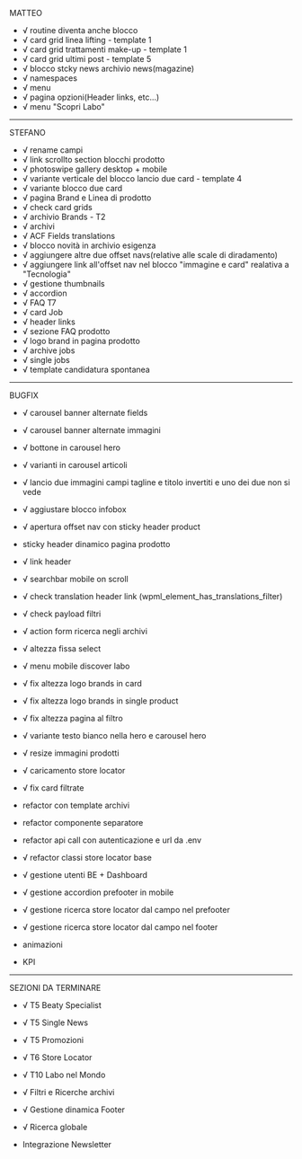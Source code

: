 MATTEO

- √ routine diventa anche blocco
- √ card grid linea lifting - template 1
- √ card grid trattamenti make-up - template 1
- √ card grid ultimi post - template 5
- √ blocco stcky news archivio news(magazine)
- √ namespaces
- √ menu
- √ pagina opzioni(Header links, etc...)
- √ menu "Scopri Labo"



----------



STEFANO

- √ rename campi
- √ link scrollto section blocchi prodotto
- √ photoswipe gallery desktop + mobile
- √ variante verticale del blocco lancio due card - template 4
- √ variante blocco due card
- √ pagina Brand e Linea di prodotto
- √ check card grids
- √ archivio Brands - T2
- √ archivi
- √ ACF Fields translations
- √ blocco novità in archivio esigenza
- √ aggiungere altre due offset navs(relative alle scale di diradamento)
- √ aggiungere link all'offset nav nel blocco "immagine e card" realativa a "Tecnologia"
- √ gestione thumbnails
- √ accordion
- √ FAQ T7
- √ card Job
- √ header links
- √ sezione FAQ prodotto
- √ logo brand in pagina prodotto
- √ archive jobs
- √ single jobs
- √ template candidatura spontanea



----------



BUGFIX

- √ carousel banner alternate fields
- √ carousel banner alternate immagini
- √ bottone in carousel hero
- √ varianti in carousel articoli
- √ lancio due immagini campi tagline e titolo invertiti e uno dei due non si vede
- √ aggiustare blocco infobox
- √ apertura offset nav con sticky header product

- sticky header dinamico pagina prodotto

- √ link header
- √ searchbar mobile on scroll
- √ check translation header link (wpml_element_has_translations_filter)
- √ check payload filtri
- √ action form ricerca negli archivi
- √ altezza fissa select
- √ menu mobile discover labo
- √ fix altezza logo brands in card
- √ fix altezza logo brands in single product
- √ fix altezza pagina al filtro
- √ variante testo bianco nella hero e carousel hero
- √ resize immagini prodotti

- √ caricamento store locator
- √ fix card filtrate

- refactor con template archivi
- refactor componente separatore
- refactor api call con autenticazione e url da .env
- √ refactor classi store locator base

- √ gestione utenti BE + Dashboard
- √ gestione accordion prefooter in mobile
- √ gestione ricerca store locator dal campo nel prefooter
- √ gestione ricerca store locator dal campo nel footer
- animazioni
- KPI



----------



SEZIONI DA TERMINARE

- √ T5 Beaty Specialist
- √ T5 Single News
- √ T5 Promozioni
- √ T6 Store Locator
- √ T10 Labo nel Mondo

- √ Filtri e Ricerche archivi
- √ Gestione dinamica Footer
- √ Ricerca globale
- Integrazione Newsletter
